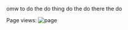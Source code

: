 omw to do the do thing do the do there the do

Page views: ![page](https://reqcounter.tal0s.repl.co/)
